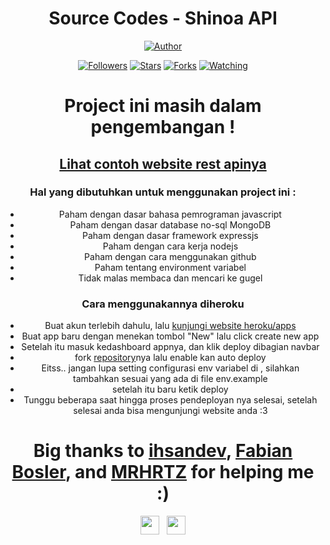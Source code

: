 <div align="center">
 
# Source Codes - Shinoa API
<p align="center">
<a href="https://github.com/QUERY-GANI"><img title="Author" src="https://img.shields.io/badge/Author-Query Gani-orange.svg?style=for-the-badge&logo=github"></a>
</p>
<p align="center">
<a href="https://github.com/QUERY-GANI/shinoa-api"><img title="Followers" src="https://img.shields.io/github/followers/QUERY-GANI?color=red&style=flat-square"></a>
<a href="https://github.com/QUERY-GANI/shinoa-api"><img title="Stars" src="https://img.shields.io/github/stars/QUERY-GANI/shinoa-api?color=blue&style=flat-square"></a>
<a href="https://github.com/QUERY-GANI/shinoa-api"><img title="Forks" src="https://img.shields.io/github/forks/QUERY-GANI/shinoa-api?color=red&style=flat-square"></a>
<a href="https://github.com/QUERY-GANI/shinoa-api"><img title="Watching" src="https://img.shields.io/github/watchers/QUERY-GANI/shinoa-api?label=Watchers&color=blue&style=flat-square"></a>
</p>

# Project ini masih dalam pengembangan !

## [Lihat contoh website rest apinya](https://shinoa-rest.herokuapp.com/)

### Hal yang dibutuhkan untuk menggunakan project ini :

- Paham dengan dasar bahasa pemrograman javascript
- Paham dengan dasar database no-sql MongoDB
- Paham dengan dasar framework expressjs
- Paham dengan cara kerja nodejs
- Paham dengan cara menggunakan github
- Paham tentang environment variabel
- Tidak malas membaca dan mencari ke gugel

### Cara menggunakannya diheroku

- Buat akun terlebih dahulu, lalu [kunjungi website heroku/apps](https://dashboard.heroku.com/apps)
- Buat app baru dengan menekan tombol "New" lalu click create new app
- Setelah itu masuk kedashboard appnya, dan klik deploy dibagian navbar
- fork [repository](https://github.com/QUERY-GANI/shinoa-api)nya lalu enable kan auto deploy
- Eitss.. jangan lupa setting configurasi env variabel di , silahkan tambahkan sesuai yang ada di file env.example
- setelah itu baru ketik deploy
- Tunggu beberapa saat hingga proses pendeployan nya selesai, setelah selesai anda bisa mengunjungi website anda :3

# Big thanks to [ihsandev](https://www.youtube.com/watch?v=bzBSjjym814), [Fabian Bosler](https://medium.com/swlh/set-up-an-express-js-app-with-passport-js-and-mongodb-for-password-authentication-6ea05d95335c#9305), and [MRHRTZ](https://github.com/MRHRTZ) for helping me :)

<p align='center'>
   <a href="https://wa.me/6283898698875"><img height="30" src="https://c.top4top.io/p_1837yybbf0.jpeg"></a>&nbsp;&nbsp;
   <a href="https://instagram.com/query.gani"><img height="30" src="https://raw.githubusercontent.com/TobyG74/TobyG74/main/instagram.jpg"></a>
</P>

